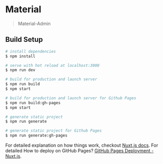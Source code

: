 # Material

> Material-Admin

## Build Setup

``` bash
# install dependencies
$ npm install

# serve with hot reload at localhost:3000
$ npm run dev

# build for production and launch server
$ npm run build
$ npm start

# build for production and launch server for Github Pages
$ npm run build:gh-pages
$ npm start

# generate static project
$ npm run generate

# generate static project for Github Pages
$ npm run generate:gh-pages
```

For detailed explanation on how things work, checkout [Nuxt.js docs](https://nuxtjs.org).
For detailed How to deploy on GitHub Pages? [GitHub Pages Deployment - Nuxt.js](https://nuxtjs.org/faq/github-pages).